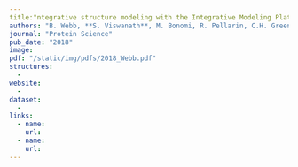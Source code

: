 ```yaml
---
title:"ntegrative structure modeling with the Integrative Modeling Platform"
authors: "B. Webb, **S. Viswanath**, M. Bonomi, R. Pellarin, C.H. Greenberg, D. Saltzberg, A. Sali"
journal: "Protein Science"
pub_date: "2018"
image: 
pdf: "/static/img/pdfs/2018_Webb.pdf" 
structures:
  - 
website:
  - 
dataset:
  - 
links:
  - name: 
    url: 
  - name: 
    url: 
---
```


